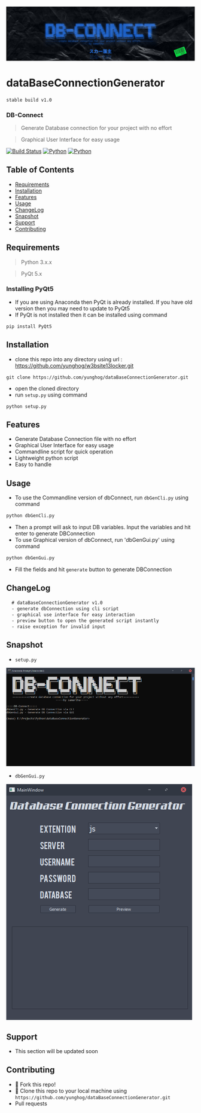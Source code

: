 <a href=""><img src="image/banner.jpg" title="db-connect" alt="db-connect"></a>

# dataBaseConnectionGenerator
`stable build v1.0`
### DB-Connect
> Generate Database connection for your project with no effort

> Graphical User Interface for easy usage

[![Build Status](https://img.shields.io/badge/version-v1.3-green?style=flat-square)](https://github.com/yunghog/dataBaseConnectionGenerator)
[![Python](https://img.shields.io/badge/python-3.7-orange?style=flat-square&logo=python)](https://github.com/yunghog/dataBaseConnectionGenerator)
[![Python](https://img.shields.io/badge/pyqt-5.x-yellow?style=flat-square&logo=python)](https://github.com/yunghog/dataBaseConnectionGenerator)

## Table of Contents
- [Requirements](#requirements)
- [Installation](#installation)
- [Features](#features)
- [Usage](#usage)
- [ChangeLog](#changelog)
- [Snapshot](#snapshot)
- [Support](#support)
- [Contributing](#contributing)

## Requirements
> Python 3.x.x

>PyQt 5.x

### Installing PyQt5
- If you are using Anaconda then PyQt is already installed. If you have old version then you may need to update to PyQt5
- If PyQt is not installed then it can be installed using command
``` shell
pip install PyQt5

```

## Installation
- clone this repo into any directory using url : https://github.com/yunghog/w3bsite13locker.git
 ```shell
git clone https://github.com/yunghog/dataBaseConnectionGenerator.git
```
- open the cloned directory
- run `setup.py` using command
```pythonn
python setup.py
```
## Features
- Generate Database Connection file with no effort
- Graphical User Interface for easy usage
- Commandline script for quick operation
- Lightweight python script
- Easy to handle

## Usage
- To use the Commandline version of dbConnect, run `dbGenCli.py` using command
```python
python dbGenCli.py
```
- Then a prompt will ask to input DB variables. Input the variables and hit enter to generate DBConnection
- To use Graphical version of dbConnect, run 'dbGenGui.py' using command
```python
python dbGenGui.py
```
- Fill the fields and hit `generate` button to generate DBConnection

## ChangeLog
```shell
  # dataBaseConnectionGenerator v1.0
  - generate dbConnection using cli script
  - graphical use interface for easy interaction
  - preview button to open the generated script instantly
  - raise exception for invalid input
```

## Snapshot
- `setup.py`
<img src="image/snap1.PNG" title="db-connect" alt="db-connect">

- `dbGenGui.py`
<img src="image/gui.PNG" title="db-connect" alt="db-connect" size="70">

## Support
- This section will be updated soon

## Contributing
- 🍴 Fork this repo!
- 👯 Clone this repo to your local machine using `https://github.com/yunghog/dataBaseConnectionGenerator.git`
- Pull requests
